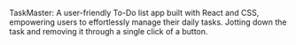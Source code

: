 TaskMaster: A user-friendly To-Do list app built with React and CSS, empowering users to effortlessly manage their daily tasks.
Jotting down the task and removing it through a single click of a button.

